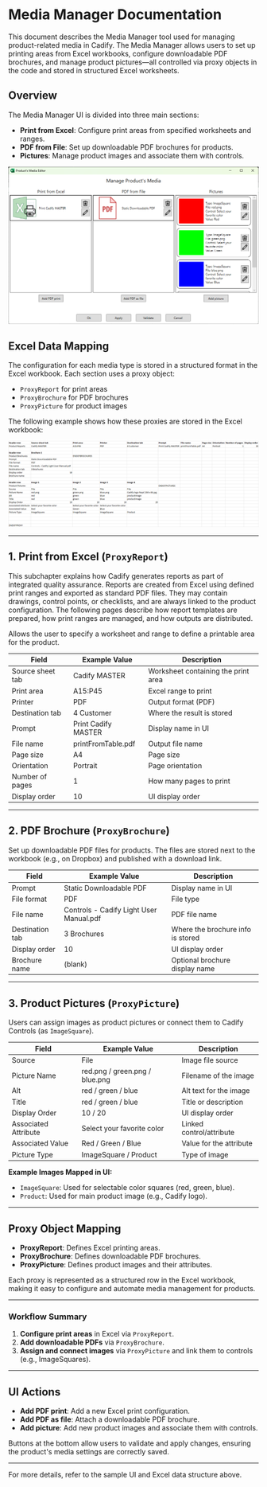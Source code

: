 # Media Manager Documentation

This document describes the Media Manager tool used for managing product-related media in Cadify. The Media Manager allows users to set up printing areas from Excel workbooks, configure downloadable PDF brochures, and manage product pictures—all controlled via proxy objects in the code and stored in structured Excel worksheets.

## Overview

The Media Manager UI is divided into three main sections:

- **Print from Excel**: Configure print areas from specified worksheets and ranges.
- **PDF from File**: Set up downloadable PDF brochures for products.
- **Pictures**: Manage product images and associate them with controls.

<img src="https://raw.githubusercontent.com/Cadify/Cadify-User-Manual/main/docs/light/mediaManager/images/mediaManager.png" alt="MediaManager">

## Excel Data Mapping

The configuration for each media type is stored in a structured format in the Excel workbook. Each section uses a proxy object:
- `ProxyReport` for print areas
- `ProxyBrochure` for PDF brochures
- `ProxyPicture` for product images

The following example shows how these proxies are stored in the Excel workbook:

<img src="https://raw.githubusercontent.com/Cadify/Cadify-User-Manual/main/docs/light/mediaManager/images/proxyInExcel.png" alt="ProxyInExcel">

---

## 1. Print from Excel (`ProxyReport`)

This subchapter explains how Cadify generates reports as part of integrated quality assurance. Reports are created from Excel using defined print ranges and exported as standard PDF files. They may contain drawings, control points, or checklists, and are always linked to the product configuration. The following pages describe how report templates are prepared, how print ranges are managed, and how outputs are distributed.

Allows the user to specify a worksheet and range to define a printable area for the product.

| Field                | Example Value      | Description                                  |
|----------------------|-------------------|----------------------------------------------|
| Source sheet tab     | Cadify MASTER     | Worksheet containing the print area          |
| Print area           | A15:P45           | Excel range to print                         |
| Printer              | PDF               | Output format (PDF)                          |
| Destination tab      | 4 Customer        | Where the result is stored                   |
| Prompt               | Print Cadify MASTER| Display name in UI                           |
| File name            | printFromTable.pdf| Output file name                             |
| Page size            | A4                | Page size                                    |
| Orientation          | Portrait          | Page orientation                             |
| Number of pages      | 1                 | How many pages to print                      |
| Display order        | 10                | UI display order                             |

---

## 2. PDF Brochure (`ProxyBrochure`)

Set up downloadable PDF files for products. The files are stored next to the workbook (e.g., on Dropbox) and published with a download link.

| Field             | Example Value                              | Description                                             |
|-------------------|--------------------------------------------|---------------------------------------------------------|
| Prompt            | Static Downloadable PDF                    | Display name in UI                                      |
| File format       | PDF                                        | File type                                               |
| File name         | Controls - Cadify Light User Manual.pdf    | PDF file name                                           |
| Destination tab   | 3 Brochures                                | Where the brochure info is stored                       |
| Display order     | 10                                         | UI display order                                        |
| Brochure name     | (blank)                                    | Optional brochure display name                          |

---

## 3. Product Pictures (`ProxyPicture`)

Users can assign images as product pictures or connect them to Cadify Controls (as `ImageSquare`).

| Field                  | Example Value                  | Description                                       |
|------------------------|-------------------------------|---------------------------------------------------|
| Source                 | File                          | Image file source                                 |
| Picture Name           | red.png / green.png / blue.png| Filename of the image                             |
| Alt                    | red / green / blue            | Alt text for the image                            |
| Title                  | red / green / blue            | Title or description                              |
| Display Order          | 10 / 20                       | UI display order                                  |
| Associated Attribute   | Select your favorite color    | Linked control/attribute                          |
| Associated Value       | Red / Green / Blue            | Value for the attribute                           |
| Picture Type           | ImageSquare / Product         | Type of image                                     |

**Example Images Mapped in UI:**
- `ImageSquare`: Used for selectable color squares (red, green, blue).
- `Product`: Used for main product image (e.g., Cadify logo).

---

## Proxy Object Mapping

- **ProxyReport**: Defines Excel printing areas.
- **ProxyBrochure**: Defines downloadable PDF brochures.
- **ProxyPicture**: Defines product images and their attributes.

Each proxy is represented as a structured row in the Excel workbook, making it easy to configure and automate media management for products.

---

### Workflow Summary

1. **Configure print areas** in Excel via `ProxyReport`.
2. **Add downloadable PDFs** via `ProxyBrochure`.
3. **Assign and connect images** via `ProxyPicture` and link them to controls (e.g., ImageSquares).

---

## UI Actions

- **Add PDF print**: Add a new Excel print configuration.
- **Add PDF as file**: Attach a downloadable PDF brochure.
- **Add picture**: Add new product images and associate them with controls.

Buttons at the bottom allow users to validate and apply changes, ensuring the product's media settings are correctly saved.

---

For more details, refer to the sample UI and Excel data structure above.
